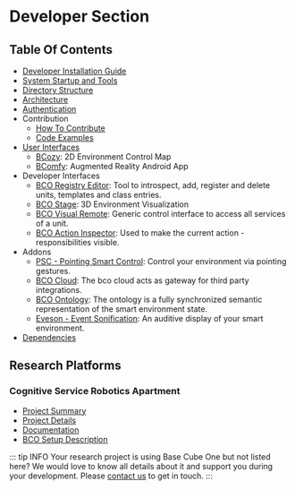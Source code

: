 ---
---

# Developer Section

## Table Of Contents

* [Developer Installation Guide](installation.md)
* [System Startup and Tools](startup-tools.md)
* [Directory Structure](directory-structure.md)
* [Architecture](architecture.md)
* [Authentication](authentication/README.md)
* Contribution
  * [How To Contribute](contribution.md)
  * [Code Examples](code-examples.md)
* [User Interfaces](ui/README.md)
  * [BCozy](ui/bcozy.md): 2D Environment Control Map 
  * [BComfy](ui/bcomfy.md): Augmented Reality Android App
* Developer Interfaces
  * [BCO Registry Editor](ui/bco-registry-editor.md): Tool to introspect, add, register and delete units, templates and class entries. 
  * [BCO Stage](https://www.techfak.uni-bielefeld.de/csra/nightly/components/pointing_smart_control.html): 3D Environment Visualization
  * [BCO Visual Remote](ui/bco-visual-remote.md): Generic control interface to access all services of a unit.
  * [BCO Action Inspector](ui/bco-action-inspector.md): Used to make the current action - responsibilities visible.
* Addons
  * [PSC - Pointing Smart Control](addon/bco-psc.md): Control your environment via pointing gestures.
  * [BCO Cloud](addon/bco-cloud.md): The bco cloud acts as gateway for third party integrations.
  * [BCO Ontology](addon/bco-ontology.md): The ontology is a fully synchronized semantic representation of the smart environment state.
  * [Eveson - Event Sonification](addon/bco-eveson.md): An auditive display of your smart environment.
* [Dependencies](dependencies.md)

## Research Platforms

### Cognitive Service Robotics Apartment

* [Project Summary](https://www.cit-ec.de/en/csra)
* [Project Details](https://cit-ec.de/de/cognitive-service-robotics-apartment-ambient-host)
* [Documentation](http://www.techfak.uni-bielefeld.de/techfak/csra)
* [BCO Setup Description](http://www.techfak.uni-bielefeld.de/techfak/csra/nightly/components/bco.html)

::: tip INFO
Your research project is using Base Cube One but not listed here?
We would love to know all details about it and support you during your development.
Please [contact us](https://openbase.org/contact/) to get in touch.
:::




